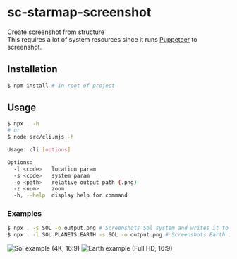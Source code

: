 # sc-starmap-screenshot

Create screenshot from structure \
This requires a lot of system resources since it runs [Puppeteer](https://pptr.dev/) to screenshot.

## Installation

```bash
$ npm install # in root of project
```

## Usage

```bash
$ npx . -h
# or
$ node src/cli.mjs -h

Usage: cli [options]

Options:
  -l <code>   location param
  -s <code>   system param
  -o <path>   relative output path (.png)
  -z <num>    zoom
  -h, --help  display help for command
```

### Examples

```bash
$ npx . -s SOL -o output.png # Screenshots Sol system and writes it to output.png relative to where the command was run
$ npx . -l SOL.PLANETS.EARTH -s SOL -o output.png # Screenshots Earth in Sol system and writes it to output.png
```

![Sol example (4K, 16:9)](https://github.com/robertsspaceindustries/sc-starmap-screenshot/assets/49074962/50a354cc-67d6-4375-b7d4-6d45c22aee57)
![Earth example (Full HD, 16:9)](https://github.com/robertsspaceindustries/sc-starmap-screenshot/assets/49074962/6bf6eae8-3e8d-40f7-9369-7b243887778b)
